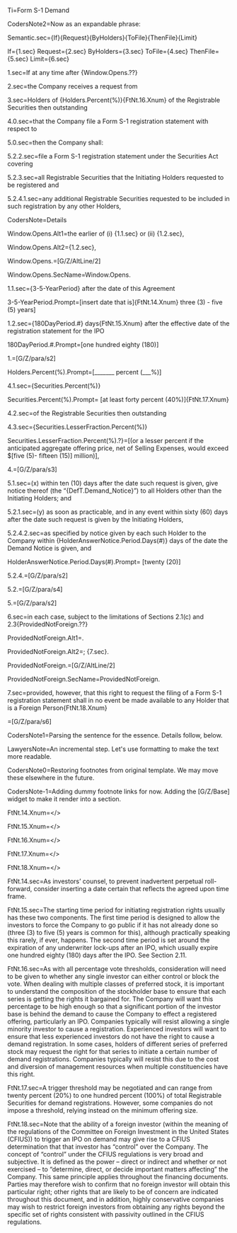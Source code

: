 Ti=Form S-1 Demand

CodersNote2=Now as an expandable phrase:

Semantic.sec={If}{Request}{ByHolders}{ToFile}{ThenFile}{Limit}

If={1.sec}
Request={2.sec}
ByHolders={3.sec}
ToFile={4.sec}
ThenFile={5.sec}
Limit={6.sec}

1.sec=If at any time after {Window.Opens.??}

2.sec=the Company receives a request from 

3.sec=Holders of {Holders.Percent(%)}{FtNt.16.Xnum} of the Registrable Securities then outstanding 

4.0.sec=that the Company file a Form S-1 registration statement with respect to

5.0.sec=then the Company shall:

5.2.2.sec=file a Form S-1 registration statement under the Securities Act covering

5.2.3.sec=all Registrable Securities that the Initiating Holders requested to be registered and 

5.2.4.1.sec=any additional Registrable Securities requested to be included in such registration by any other Holders, 


CodersNote=Details

Window.Opens.Alt1=the earlier of (i) {1.1.sec} or (ii) {1.2.sec},

Window.Opens.Alt2={1.2.sec},

Window.Opens.=[G/Z/AltLine/2]

Window.Opens.SecName=Window.Opens.

1.1.sec={3-5-YearPeriod} after the date of this Agreement 

3-5-YearPeriod.Prompt=[insert date that is]{FtNt.14.Xnum} three (3) - five (5) years]

1.2.sec={180DayPeriod.#} days{FtNt.15.Xnum} after the effective date of the registration statement for the IPO

180DayPeriod.#.Prompt=[one hundred eighty (180)]

1.=[G/Z/para/s2]

Holders.Percent(%).Prompt=[_______ percent (___%)]

4.1.sec={Securities.Percent(%)}

Securities.Percent(%).Prompt= [at least forty percent (40%)]{FtNt.17.Xnum}

4.2.sec=of the Registrable Securities then outstanding 

4.3.sec={Securities.LesserFraction.Percent(%)}

Securities.LesserFraction.Percent(%).?}=[(or a lesser percent if the anticipated aggregate offering price, net of Selling Expenses, would exceed $[five (5)- fifteen (15)] million)], 

4.=[G/Z/para/s3]

5.1.sec=(x) within ten (10) days after the date such request is given, give notice thereof (the “{DefT.Demand_Notice}”) to all Holders other than the Initiating Holders; and 

5.2.1.sec=(y) as soon as practicable, and in any event within sixty (60) days after the date such request is given by the Initiating Holders, 



5.2.4.2.sec=as specified by notice given by each such Holder to the Company within {HolderAnswerNotice.Period.Days(#)} days of the date the Demand Notice is given, and

HolderAnswerNotice.Period.Days(#).Prompt= [twenty (20)]

5.2.4.=[G/Z/para/s2]

5.2.=[G/Z/para/s4]

5.=[G/Z/para/s2]

6.sec=in each case, subject to the limitations of Sections 2.1(c) and 2.3{ProvidedNotForeign.??}

ProvidedNotForeign.Alt1=.

ProvidedNotForeign.Alt2=; {7.sec}.

ProvidedNotForeign.=[G/Z/AltLine/2]

ProvidedNotForeign.SecName=ProvidedNotForeign.

7.sec=provided, however, that this right to request the filing of a Form S-1 registration statement shall in no event be made available to any Holder that is a Foreign Person{FtNt.18.Xnum}

=[G/Z/para/s6]

CodersNote1=Parsing the sentence for the essence.  Details follow, below.

LawyersNote=An incremental step. Let's use formatting to make the text more readable.

CodersNote0=Restoring footnotes from original template. We may move these elsewhere in the future.  

CodersNote-1=Adding dummy footnote links for now. Adding the [G/Z/Base] widget to make it render into a section.

FtNt.14.Xnum=</>

FtNt.15.Xnum=</>

FtNt.16.Xnum=</>

FtNt.17.Xnum=</>

FtNt.18.Xnum=</>


FtNt.14.sec=As investors’ counsel, to prevent inadvertent perpetual roll-forward, consider inserting a date certain that reflects the agreed upon time frame.

FtNt.15.sec=The starting time period for initiating registration rights usually has these two components. The first time period is designed to allow the investors to force the Company to go public if it has not already done so (three (3) to five (5) years is common for this), although practically speaking this rarely, if ever, happens. The second time period is set around the expiration of any underwriter lock-ups after an IPO, which usually expire one hundred eighty (180) days after the IPO. See Section 2.11.
 	
FtNt.16.sec=As with all percentage vote thresholds, consideration will need to be given to whether any single investor can either control or block the vote. When dealing with multiple classes of preferred stock, it is important to understand the composition of the stockholder base to ensure that each series is getting the rights it bargained for. The Company will want this percentage to be high enough so that a significant portion of the investor base is behind the demand to cause the Company to effect a registered offering, particularly an IPO. Companies typically will resist allowing a single minority investor to cause a registration. Experienced investors will want to ensure that less experienced investors do not have the right to cause a demand registration. In some cases, holders of different series of preferred stock may request the right for that series to initiate a certain number of demand registrations. Companies typically will resist this due to the cost and diversion of management resources when multiple constituencies have this right.
 	
FtNt.17.sec=A trigger threshold may be negotiated and can range from twenty percent (20%) to one hundred percent (100%) of total Registrable Securities for demand registrations. However, some companies do not impose a threshold, relying instead on the minimum offering size.
  	
FtNt.18.sec=Note that the ability of a foreign investor (within the meaning of the regulations of the Committee on Foreign Investment in the United States (CFIUS)) to trigger an IPO on demand may give rise to a CFIUS determination that that investor has “control” over the Company. The concept of “control” under the CFIUS regulations is very broad and subjective. It is defined as the power – direct or indirect and whether or not exercised – to “determine, direct, or decide important matters affecting” the Company. This same principle applies throughout the financing documents. Parties may therefore wish to confirm that no foreign investor will obtain this particular right; other rights that are likely to be of concern are indicated throughout this document, and in addition, highly conservative companies may wish to restrict foreign investors from obtaining any rights beyond the specific set of rights consistent with passivity outlined in the CFIUS regulations.

